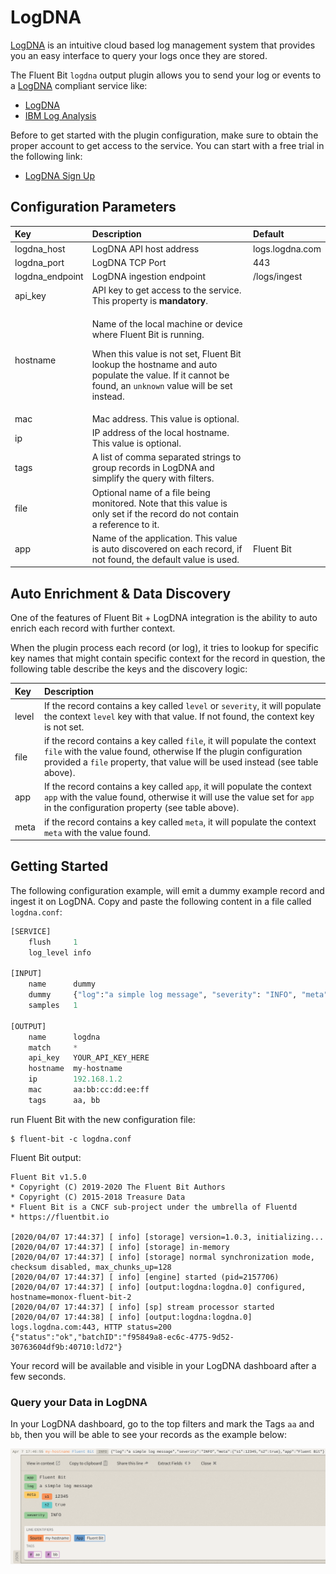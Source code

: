 # LogDNA

[LogDNA](https://logdna.com/) is an intuitive cloud based log management system that provides you an easy interface to query your logs once they are stored.

The Fluent Bit `logdna` output plugin allows you to send your log or events to a [LogDNA](https://logdna.com/) compliant service like:

* [LogDNA](https://logdna.com/)
* [IBM Log Analysis](https://www.ibm.com/cloud/log-analysis)

Before to get started with the plugin configuration, make sure to obtain the proper account to get access to the service. You can start with a free trial in the following link:

* [LogDNA Sign Up ](https://logdna.com/sign-up/)

## Configuration Parameters

<table>
  <thead>
    <tr>
      <th style="text-align:left">Key</th>
      <th style="text-align:left">Description</th>
      <th style="text-align:left">Default</th>
    </tr>
  </thead>
  <tbody>
    <tr>
      <td style="text-align:left">logdna_host</td>
      <td style="text-align:left">LogDNA API host address</td>
      <td style="text-align:left">logs.logdna.com</td>
    </tr>
    <tr>
      <td style="text-align:left">logdna_port</td>
      <td style="text-align:left">LogDNA TCP Port</td>
      <td style="text-align:left">443</td>
    </tr>
    <tr>
      <td style="text-align:left">logdna_endpoint</td>
      <td style="text-align:left">LogDNA ingestion endpoint</td>
      <td style="text-align:left">/logs/ingest</td>
    </tr>
    <tr>
      <td style="text-align:left">api_key</td>
      <td style="text-align:left">API key to get access to the service. This property is <b>mandatory</b>.</td>
      <td
      style="text-align:left"></td>
    </tr>
    <tr>
      <td style="text-align:left">hostname</td>
      <td style="text-align:left">
        <p>Name of the local machine or device where Fluent Bit is running.
          <br />
        </p>
        <p>When this value is not set, Fluent Bit lookup the hostname and auto populate
          the value. If it cannot be found, an <code>unknown</code> value will be set
          instead.</p>
      </td>
      <td style="text-align:left"></td>
    </tr>
    <tr>
      <td style="text-align:left">mac</td>
      <td style="text-align:left">Mac address. This value is optional.</td>
      <td style="text-align:left"></td>
    </tr>
    <tr>
      <td style="text-align:left">ip</td>
      <td style="text-align:left">IP address of the local hostname. This value is optional.</td>
      <td style="text-align:left"></td>
    </tr>
    <tr>
      <td style="text-align:left">tags</td>
      <td style="text-align:left">A list of comma separated strings to group records in LogDNA and simplify
        the query with filters.</td>
      <td style="text-align:left"></td>
    </tr>
    <tr>
      <td style="text-align:left">file</td>
      <td style="text-align:left">Optional name of a file being monitored. Note that this value is only
        set if the record do not contain a reference to it.</td>
      <td style="text-align:left"></td>
    </tr>
    <tr>
      <td style="text-align:left">app</td>
      <td style="text-align:left">Name of the application. This value is auto discovered on each record,
        if not found, the default value is used.</td>
      <td style="text-align:left">Fluent Bit</td>
    </tr>
  </tbody>
</table>

## Auto Enrichment & Data Discovery

One of the features of Fluent Bit + LogDNA integration is the ability to auto enrich each record with further context.

When the plugin process each record \(or log\), it tries to lookup for specific key names that might contain specific context for the record in question, the following table describe the keys and the discovery logic:

| Key | Description |
| :--- | :--- |
| level | If the record contains a key called `level` or `severity`, it will populate the context `level` key with that value. If not found, the context key is not set. |
| file | if the record contains a key called `file`, it will populate the context `file` with the value found, otherwise If the plugin configuration provided a `file` property, that value will be used instead \(see table above\). |
| app | If the record contains a key called `app`, it will populate the context `app` with the value found, otherwise it will use the value set for `app` in the configuration property \(see table above\). |
| meta | if the record contains a key called `meta`, it will populate the context `meta` with the value found. |

## Getting Started

The following configuration example, will emit a dummy example record and ingest it on LogDNA. Copy and paste the following content in a file called `logdna.conf`:

```python
[SERVICE]
    flush     1
    log_level info

[INPUT]
    name      dummy
    dummy     {"log":"a simple log message", "severity": "INFO", "meta": {"s1": 12345, "s2": true}, "app": "Fluent Bit"}
    samples   1

[OUTPUT]
    name      logdna
    match     *
    api_key   YOUR_API_KEY_HERE
    hostname  my-hostname
    ip        192.168.1.2
    mac       aa:bb:cc:dd:ee:ff
    tags      aa, bb
```

run Fluent Bit with the new configuration file:

```text
$ fluent-bit -c logdna.conf
```

Fluent Bit output:

```text
Fluent Bit v1.5.0
* Copyright (C) 2019-2020 The Fluent Bit Authors
* Copyright (C) 2015-2018 Treasure Data
* Fluent Bit is a CNCF sub-project under the umbrella of Fluentd
* https://fluentbit.io

[2020/04/07 17:44:37] [ info] [storage] version=1.0.3, initializing...
[2020/04/07 17:44:37] [ info] [storage] in-memory
[2020/04/07 17:44:37] [ info] [storage] normal synchronization mode, checksum disabled, max_chunks_up=128
[2020/04/07 17:44:37] [ info] [engine] started (pid=2157706)
[2020/04/07 17:44:37] [ info] [output:logdna:logdna.0] configured, hostname=monox-fluent-bit-2
[2020/04/07 17:44:37] [ info] [sp] stream processor started
[2020/04/07 17:44:38] [ info] [output:logdna:logdna.0] logs.logdna.com:443, HTTP status=200
{"status":"ok","batchID":"f95849a8-ec6c-4775-9d52-30763604df9b:40710:ld72"}
```

Your record will be available and visible in your LogDNA dashboard after a few seconds.

### Query your Data in LogDNA

In your LogDNA dashboard, go to the top filters and mark the Tags `aa` and `bb`, then you will be able to see your records as the example below:

![](../../.gitbook/assets/logdna.png)

